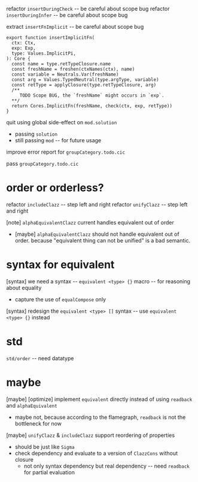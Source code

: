 refactor `insertDuringCheck` -- be careful about scope bug
refactor `insertDuringInfer` -- be careful about scope bug

extract `insertFnImplicit` -- be careful about scope bug

```
export function insertImplicitFn(
  ctx: Ctx,
  exp: Exp,
  type: Values.ImplicitPi,
): Core {
  const name = type.retTypeClosure.name
  const freshName = freshen(ctxNames(ctx), name)
  const variable = Neutrals.Var(freshName)
  const arg = Values.TypedNeutral(type.argType, variable)
  const retType = applyClosure(type.retTypeClosure, arg)
  /**
     TODO Scope BUG, the `freshName` might occurs in `exp`.
  **/
  return Cores.ImplicitFn(freshName, check(ctx, exp, retType))
}
```

quit using global side-effect on `mod.solution`

- passing `solution`
- still passing `mod` -- for future usage

improve error report for `groupCategory.todo.cic`

pass `groupCategory.todo.cic`

# order or orderless?

refactor `includeClazz` -- step left and right
refactor `unifyClazz` -- step left and right

[note] `alphaEquivalentClazz` current handles equivalent out of order

- [maybe] `alphaEquivalentClazz` should not handle equivalent out of order.
  because "equivalent thing can not be unified" is a bad semantic.

# syntax for equivalent

[syntax] we need a syntax -- `equivalent <type> {}` macro -- for reasoning about equality

- capture the use of `equalCompose` only

[syntax] redesign the `equivalent <type> []` syntax -- use `equivalent <type> {}` instead

# std

`std/order` -- need datatype

# maybe

[maybe] [optimize] implement `equivalent` directly instead of using `readback` and `alphaEquivalent`

- maybe not, because according to the flamegraph, `readback` is not the bottleneck for now

[maybe] `unifyClazz` & `includeClazz` support reordering of properties

- should be just like `Sigma`
- check dependency and evaluate to a version of `ClazzCons` without closure
  - not only syntax dependency but real dependency -- need `readback` for partial evaluation

